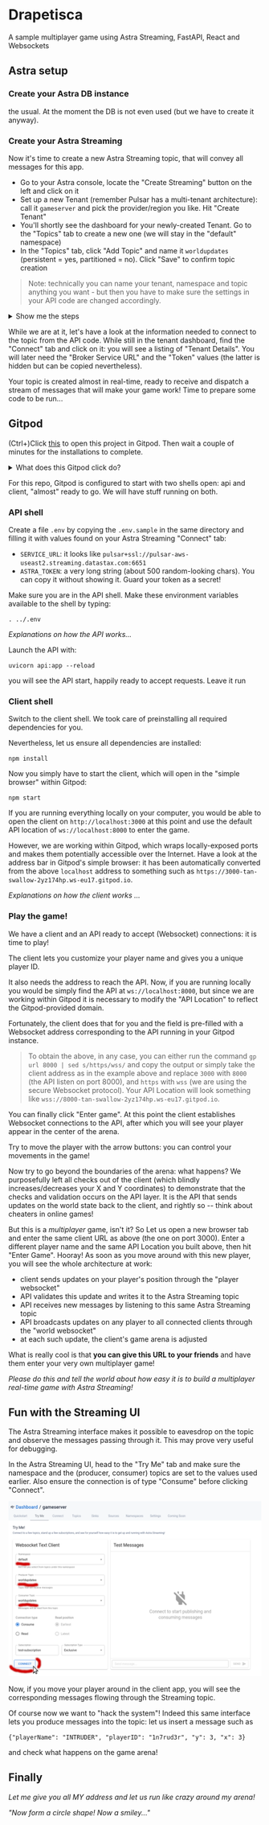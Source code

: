 # Drapetisca

A sample multiplayer game using Astra Streaming, FastAPI, React and Websockets

## Astra setup

### Create your Astra DB instance

the usual. At the moment the DB is not even used (but we have to create it anyway).

### Create your Astra Streaming

Now it's time to create a new Astra Streaming topic, that will convey all messages
for this app.

- Go to your Astra console, locate the "Create Streaming" button on the left and click on it
- Set up a new Tenant (remember Pulsar has a multi-tenant architecture): call it `gameserver` and pick the provider/region you like. Hit "Create Tenant"
- You'll shortly see the dashboard for your newly-created Tenant. Go to the "Topics" tab to create a new one (we will stay in the "default" namespace)
- In the "Topics" tab, click "Add Topic" and name it `worldupdates` (persistent = yes, partitioned = no). Click "Save" to confirm topic creation

> Note: technically you can name your tenant, namespace and topic anything you want - but then you have to make sure the settings in your API code are changed accordingly.

<details><summary>Show me the steps</summary>
    <img src="https://github.com/hemidactylus/drapetisca/raw/main/images/astra_create_streaming_topic.gif?raw=true" />
</details>

While we are at it, let's have a look at the information needed to connect to the topic
from the API code. While still in the tenant dashboard, find the "Connect" tab and click on it: you will see a listing of "Tenant Details".
You will later need the "Broker Service URL" and the "Token" values (the latter is hidden but can be copied nevertheless).

Your topic is created almost in real-time, ready to receive and dispatch a stream of messages that will make your game work!
Time to prepare some code to be run...

## Gitpod

(Ctrl+)Click [this](https://gitpod.io/#https://github.com/hemidactylus/drapetisca)
to open this project in Gitpod. Then wait a couple of minutes for the
installations to complete.

<details><summary>What does this Gitpod click do?</summary>

- An IDE is started on a virtual machine in the cloud
- this repo is cloned there
- some initialization scripts are run (mainly dependencies are installed)
- you can work there, edit files, run commands in the console, use an internal browser, etc.

</details>

For this repo, Gitpod is configured to start with two shells open:
api and client, "almost" ready to go. We will have stuff running on both.

### API shell

Create a file `.env` by copying the `.env.sample` in the same directory and filling it with values found
on your Astra Streaming "Connect" tab:

- `SERVICE_URL`: it looks like `pulsar+ssl://pulsar-aws-useast2.streaming.datastax.com:6651`
- `ASTRA_TOKEN`: a very long string (about 500 random-looking chars). You can copy it without showing it. Guard your token as a secret!

Make sure you are in the API shell.
Make these environment variables available to the shell by typing:

    . ../.env

_Explanations on how the API works..._

Launch the API with:

    uvicorn api:app --reload

you will see the API start, happily ready to accept requests. Leave it run

### Client shell

Switch to the client shell. We took care of preinstalling all required dependencies for you.

Nevertheless, let us ensure all dependencies are installed:

    npm install

Now you simply have to start the client, which will open in the "simple browser" within Gitpod:

    npm start

If you are running everything locally on your computer, you would be able
to open the client on `http://localhost:3000` at this point and use the
default API location of `ws://localhost:8000` to enter the game.

However, we are working within Gitpod, which wraps locally-exposed ports
and makes them potentially accessible over the Internet.
Have a look at the address bar
in Gitpod's simple browser: it has been automatically converted from the
above `localhost` address to something such as
`https://3000-tan-swallow-2yz174hp.ws-eu17.gitpod.io`.

_Explanations on how the client works ..._

### Play the game!

We have a client and an API ready to accept (Websocket) connections:
it is time to play!

The client lets you customize your player name and gives you a unique player ID.

It also needs the address to reach the API. Now, if you are running locally you
would be simply find the API at `ws://localhost:8000`, but since
we are working within Gitpod it is necessary to modify
the "API Location" to reflect the Gitpod-provided domain.

Fortunately, the client does that for you and the field is pre-filled
with a Websocket address corresponding to the API running in your Gitpod
instance.

> To obtain the above, in any case, you can either run the command
`gp url 8000 | sed s/https/wss/` and copy
the output or simply take the client address as in the example above and replace
`3000` with `8000` (the API listen on port 8000), and `https` with `wss`
(we are using the secure Websocket protocol). Your API Location will look
something like `wss://8000-tan-swallow-2yz174hp.ws-eu17.gitpod.io`.

You can finally click "Enter game". At this point the client establishes
Websocket connections to the API, after which you will see your player appear
in the center of the arena.

Try to move the player with the arrow buttons: you can control your movements
in the game!

Now try to go beyond the boundaries of the arena: what happens? We purposefully
left all checks out of the client (which blindly increases/decreases your X and Y
coordinates) to demonstrate that the checks and validation occurs on the API layer.
It is the API that sends updates on the world state back to the client, and
rightly so -- think about cheaters in online games!

But this is a _multiplayer_ game, isn't it? So Let us open a new
browser tab and enter the same client URL as above (the one on port 3000).
Enter a different player name and the same API Location you built above, then
hit "Enter Game". Hooray! As soon as you move around with this new player,
you will see the whole architecture at work:

- client sends updates on your player's position through the "player websocket"
- API validates this update and writes it to the Astra Streaming topic
- API receives new messages by listening to this same Astra Streaming topic
- API broadcasts updates on any player to all connected clients through the "world websocket"
- at each such update, the client's game arena is adjusted

What is really cool is that **you can give this URL to your friends** and have them
enter your very own multiplayer game!

_Please do this and tell the world about how easy it is to build a multiplayer real-time
game with Astra Streaming!_

## Fun with the Streaming UI

The Astra Streaming interface makes it possible to eavesdrop on the topic and
observe the messages passing through it. This may prove very useful for
debugging.

In the Astra Streaming UI, head to the "Try Me" tab and make sure the namespace
and the (producer, consumer) topics are set to the values used earlier. Also
ensure the connection is of type "Consume" before clicking "Connect".

![astra-ui-topic-connection](images/eavesdrop-marked.png)

Now, if you move your player around in the client app, you will see the
corresponding messages flowing through the Streaming topic.

Of course now we want to "hack the system"! Indeed this same interface lets
you produce messages into the topic: let us insert a message such as

    {"playerName": "INTRUDER", "playerID": "1n7rud3r", "y": 3, "x": 3}

and check what happens on the game arena!

## Finally

_Let me give you all MY address and let us run like crazy around my arena!_

_"Now form a circle shape! Now a smiley..."_

